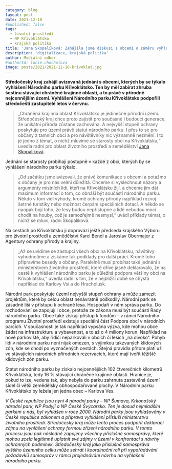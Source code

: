 ```yaml
---
category: blog
layout: post
date: 2021-12-10
#published: false
tags: 
  - životní prostředí
  - NP Křivoklátsko
  - krajská politika
title: 'Jana Skopalíková: Zahájila jsme diskusi s obcemi o záměru vyhlášení NP Křivoklátsko!'
description: 'digitalizace, krajská politika'
author: Mediální odbor
#authorId: lucie.chocholova
image: posts/2021/2021-12-10-krivoklat.jpg
---
```


**Středočeský kraj zahájil avizovaná jednání s obcemi, kterých by se týkalo vyhlášení Národního parku Křivoklátsko. Ten by měl zabírat zhruba šestinu stávající chráněné krajinné oblasti, a to právě v přírodně nejcennějším území. Vyhlášení Národního parku Křivoklátsko podpořili středočeští zastupitelé letos v červnu.**

> „Chráněná krajinná oblast Křivoklátsko je jedinečné přírodní území. Středočeský kraj chce proto zajistit pro současné i budoucí generace, že unikátní příroda zůstane zachována. A nejvyšší stupeň ochrany poskytuje pro území právě statut národního parku. I přes to se pro občany z tamních obcí a pro návštěvníky nic významně nezmění. I to je jedno z témat, o nichž mluvíme se starosty obcí na Křivoklátsku,“ uvedla radní pro oblast životního prostředí a zemědělství [Jana Skopalíková](https://stredocesky.pirati.cz/lide/jana-skopalikova/).

Jednání se starosty probíhají postupně v každé z obcí, kterých by se vyhlášení národního parku týkalo. 
> „Od začátku jsme avizovali, že právě komunikace s obcemi a potažmo s občany je pro nás velmi důležitá. Chceme si vyslechnout názory a argumenty místních lidí, kteří na Křivoklátsku žijí, a chceme jim dát maximum informací o tom, co obnáší být součástí národního parku. Někdo v tom vidí výhody, kromě ochrany přírody například rozvoj šetrné turistiky nebo možnost čerpání speciálních dotací. A někdo se naopak bojí toho, že lesy budou nepřístupné a lidé nebudou moci chodit na houby, což je samozřejmě nesmysl,“ uvádí příklady témat, o nichž se mluví, radní Skopalíková.

Na cestách po Křivoklátsku ji doprovází ještě předseda krajského Výboru pro životní prostředí a zemědělství Karel Bendl a Jaroslav Obermajer z Agentury ochrany přírody a krajiny. 
>„Až se uvidíme se zástupci všech obcí na Křivoklátsku, návštěvy vyhodnotíme a získáme tak podklady pro další práci. Kromě toho připravíme besedy s občany. Paralelně musí probíhat také jednání s ministerstvem životního prostředí, které dříve jasně deklarovalo, že na cestě k vyhlášení národního parku je důležitá podpora většiny obcí na Křivoklátsku,“ uvedla radní s tím, že v nejbližší době se chystá například do Karlovy Vsi a do Hracholusk.

Národní park poskytuje území nejvyšší stupeň ochrany a může zamezit projektům, které by celou oblast nenávratně poškodily. Národní park se zásadně liší v přístupu k ochraně lesa. Hospodaří v něm správa parku. Do rozhodování se zapojují i obce, protože ze zákona musí být součástí Rady národního parku. Obce také získají přístup k fondům – v rámci Národního programu Životní prostředí existuje speciální část Podpora obcí v národních parcích. V současnosti je tak například vypsána výzva, kde mohou obce žádat na infrastrukturu a vybavenost, a to až o 4 miliony korun. Například na nové parkoviště, aby řidiči neparkovali v obcích či lesích „na divoko“.  Pohyb lidí v národním parku není nijak omezen, s výjimkou takzvaných klidových zón, kde se chodí po vyznačených cestách.  Stejná pravidla přitom platí už ve stávajících národních přírodních rezervacích, které mají tvořit těžiště klidových zón parku.

Statut národního parku by získalo nejcennějších 102 čtverečních kilometrů Křivoklátska, tedy 16 % stávající chráněné krajinné oblasti. Hranice je, pokud to lze, vedena tak, aby nebyla do parku zahrnuta zastavěná území sídel či větší zemědělsky obhospodařované plochy. V Národním parku Křivoklátsko by ležela jen jedna obec – Karlova Ves.

*V České republice jsou nyní 4 národní parky – NP Šumava, Krkonošský národní park, NP Podyjí a NP České Švýcarsko. Ten je dosud nejmladším parkem u nás, byl vyhlášen v roce 2000. Národní parky jsou vyhlašovány v České republice zákonem a příprava vyhlášení přísluší ministerstvu životního prostředí. Středočeský kraj může tento proces podpořit deklarací zájmu na vyhlášení ochrany formou zřízení národního parku. V tomto procesu jsou pak následně zapojeny všechny příslušné samosprávy, které mohou zcela legitimně uplatnit své zájmy v území v konfrontaci s návrhy ochranných podmínek. Středočeský kraj jako příslušná samospráva vyššího územního celku může sehrát i koordinační roli při vypořádávání požadavků samospráv v rámci projednávání návrhu na vyhlášení národního parku.*
